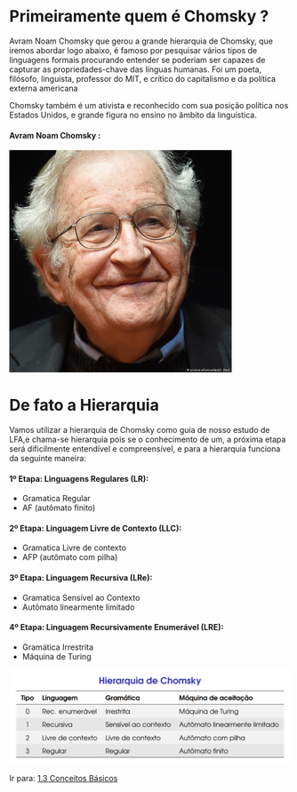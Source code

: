 # Primeiramente quem é Chomsky ?

Avram Noam Chomsky que gerou a grande hierarquia de Chomsky, que iremos abordar logo abaixo, é famoso por pesquisar vários tipos de linguagens formais procurando entender se poderiam ser capazes de capturar as propriedades-chave das línguas humanas. Foi um poeta, filósofo, linguista, professor do MIT, e crítico do capitalismo e da política externa americana

Chomsky também é um ativista e reconhecido com sua posição política nos Estados Unidos, e grande figura no ensino no âmbito da linguística.

#### Avram Noam Chomsky :

![Chomsky](image/chomsky.png)


# De fato a Hierarquia

Vamos utilizar a hierarquia de Chomsky como guia de nosso estudo de LFA,e chama-se hierarquia pois se o conhecimento de um, a próxima etapa será dificilmente entendível e compreensível, e para a hierarquia funciona da seguinte maneira:

#### 1º Etapa: Linguagens Regulares (LR):

- Gramatica Regular
- AF (autômato finito)
#### 2º Etapa: Linguagem Livre de Contexto (LLC):

- Gramatica Livre de contexto
- AFP (autômato com pilha)
#### 3º Etapa: Linguagem Recursiva (LRe):

- Gramatica Sensível ao Contexto
- Autômato linearmente limitado
#### 4º Etapa: Linguagem Recursivamente Enumerável (LRE):

- Gramática Irrestrita
- Máquina de Turing


![](image/hierarquia-chomsky%201.png)


Ir para: [1.3 Conceitos Básicos](./3-conceitos-basicos.md)